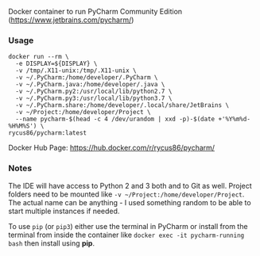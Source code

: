 Docker container to run PyCharm Community Edition (https://www.jetbrains.com/pycharm/)

### Usage

```
docker run --rm \
  -e DISPLAY=${DISPLAY} \
  -v /tmp/.X11-unix:/tmp/.X11-unix \
  -v ~/.PyCharm:/home/developer/.PyCharm \
  -v ~/.PyCharm.java:/home/developer/.java \
  -v ~/.PyCharm.py2:/usr/local/lib/python2.7 \
  -v ~/.PyCharm.py3:/usr/local/lib/python3.7 \
  -v ~/.PyCharm.share:/home/developer/.local/share/JetBrains \
  -v ~/Project:/home/developer/Project \
  --name pycharm-$(head -c 4 /dev/urandom | xxd -p)-$(date +'%Y%m%d-%H%M%S') \
rycus86/pycharm:latest
```

Docker Hub Page: https://hub.docker.com/r/rycus86/pycharm/

### Notes

The IDE will have access to Python 2 and 3 both and to Git as well.
Project folders need to be mounted like `-v ~/Project:/home/developer/Project`.
The actual name can be anything - I used something random to be able to start multiple instances if needed.

To use `pip` (or `pip3`) either use the terminal in PyCharm or install from the terminal from inside the container like `docker exec -it pycharm-running bash` then install using **pip**.
